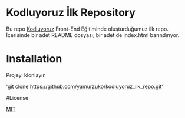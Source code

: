 # Kodluyoruz İlk Repository

Bu repo [Kodluyoruz](https://kodluyoruz.org/tr/kodluyoruz) Front-End Eğitiminde oluşturduğumuz ilk repo. İçerisinde bir adet README dosyası, bir adet de index.html barındırıyor.

# Installation

Projeyi klonlayın

'git clone https://github.com/yamurzuko/kodluyoruz_ilk_repo.git' 

#License

[MIT](https://choosealicense.com/licenses/mit/)
